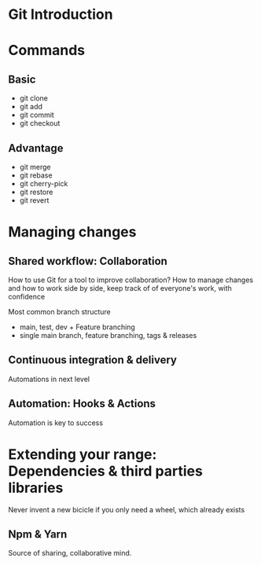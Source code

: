# Git Introduction

# Commands

## Basic

- git clone
- git add
- git commit
- git checkout

## Advantage

- git merge
- git rebase
- git cherry-pick
- git restore
- git revert

# Managing changes

## Shared workflow: Collaboration

How to use Git for a tool to improve collaboration?
How to manage changes and how to work side by side, keep track of of everyone's work, with confidence

Most common branch structure

- main, test, dev + Feature branching
- single main branch, feature branching, tags & releases

## Continuous integration & delivery

Automations in next level

## Automation: Hooks & Actions

Automation is key to success

# Extending your range: Dependencies & third parties libraries

Never invent a new bicicle if you only need a wheel, which already exists

## Npm & Yarn

Source of sharing, collaborative mind.
